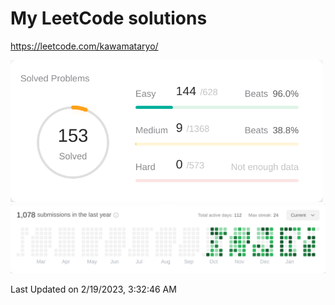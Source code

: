 # My LeetCode solutions

https://leetcode.com/kawamataryo/

<!--START_SECTION:leetcode-streak-updated-time-->

<a href="https://leetcode.com/kawamataryo/" target="_blank">
<picture>
  <source media="(prefers-color-scheme: dark)" srcset="./images/problems_dark.png" width="500">
  <img alt="" src="./images/problems.png" width="500">
</picture>
</a>
<a href="https://leetcode.com/kawamataryo/" target="_blank">
<picture>
  <source media="(prefers-color-scheme: dark)" srcset="./images/streak_dark.png">
  <img alt="" src="./images/streak.png">
</picture>
</a>
  
Last Updated on 2/19/2023, 3:32:46 AM
  
<!--END_SECTION:leetcode-streak-updated-time-->
